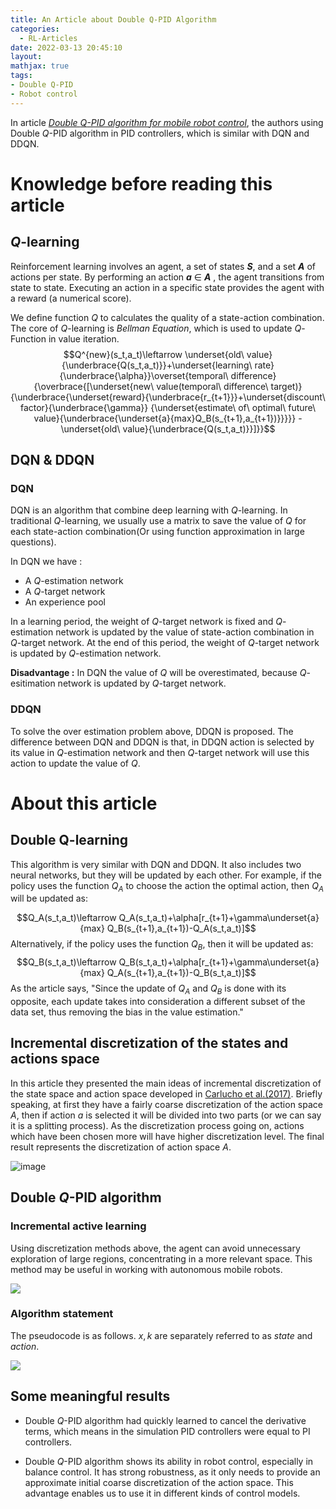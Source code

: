 ```yaml
---
title: An Article about Double Q-PID Algorithm
categories:
  - RL-Articles
date: 2022-03-13 20:45:10
layout:
mathjax: true
tags:
- Double Q-PID
- Robot control
---
```


In article [*Double $Q$-PID algorithm for mobile robot control*](https://doi.org/10.1016/j.eswa.2019.06.066), the authors using Double $Q$-PID algorithm in PID controllers, which is similar with DQN and DDQN.
<!--more-->
# Knowledge before reading this article
## $Q$-learning
Reinforcement learning involves an agent, a set of states *__S__*, and a set *__A__* of actions per state. By performing an action *__a__* $\in$ *__A__* , the agent transitions from state to state. Executing an action in a specific state provides the agent with a reward (a numerical score).
  
We define function $Q$ to calculates the quality of a state-action combination. The core of $Q$-learning is *Bellman Equation*, which is used to update $Q$-Function in value iteration. 
$$Q^{new}(s_t,a_t)\leftarrow \underset{old\ value}{\underbrace{Q(s_t,a_t)}}+\underset{learning\ rate}{\underbrace{\alpha}}\overset{temporal\ difference}{\overbrace{[\underset{new\ value(temporal\ difference\ target)}{\underbrace{\underset{reward}{\underbrace{r_{t+1}}}+\underset{discount\ factor}{\underbrace{\gamma}}
{\underset{estimate\ of\ optimal\ future\ value}{\underbrace{\underset{a}{max}Q_B(s_{t+1},a_{t+1})}}}}} -\underset{old\ value}{\underbrace{Q(s_t,a_t)}}]}}$$

## DQN & DDQN
### DQN
DQN is an algorithm that combine deep learning with $Q$-learning. In traditional $Q$-learning, we usually use a matrix to save the value of $Q$ for each state-action combination(Or using function approximation in large questions). 

In DQN we have :

- A $Q$-estimation network
- A $Q$-target network
- An experience pool  

In a learning period, the weight of $Q$-target network is fixed and $Q$-estimation network is updated by the value of state-action combination in $Q$-target network. At the end of this period, the weight of $Q$-target network is updated by $Q$-estimation network.

__Disadvantage :__ In DQN the value of $Q$ will be overestimated, because $Q$-esitimation network is updated by $Q$-target network.
### DDQN
To solve the over estimation problem above, DDQN is proposed. The difference between DQN and DDQN is that, in DDQN action is selected by its value in $Q$-estimation network and then $Q$-target network will use this action to update the value of $Q$. 
# About this article
## Double Q-learning
This algorithm is very similar with DQN and DDQN. It also includes two neural networks, but they will be updated by each other. For example, if the policy uses the function $Q_A$ to choose the action the optimal action, then $Q_A$ will be updated as:
  
  $$Q_A(s_t,a_t)\leftarrow Q_A(s_t,a_t)+\alpha[r_{t+1}+\gamma\underset{a}{max} Q_B(s_{t+1},a_{t+1})-Q_A(s_t,a_t)]$$
  Alternatively, if the policy uses the function $Q_B$, then it will be updated as:
  $$Q_B(s_t,a_t)\leftarrow Q_B(s_t,a_t)+\alpha[r_{t+1}+\gamma\underset{a}{max} Q_A(s_{t+1},a_{t+1})-Q_B(s_t,a_t)]$$
  As the article says, "Since the update of $Q_A$ and $Q_B$ is done with its opposite, each update takes into consideration a different subset of the data set, thus removing the bias in the value estimation."
  ## Incremental discretization of the states and actions space
  In this article they presented the main ideas of incremental discretization of the state space and action space developed in [Carlucho et al.(2017)](https://doi.org/10.1016/J.ESWA.2017.03.002). Briefly speaking, at first they have a fairly coarse discretization of the action space $A$, then if action $a$ is selected it will be divided into two parts (or we can say it is a splitting process). As the discretization process going on, actions which have been chosen more will have higher discretization level.
  The final result represents the discretization of action space $A$.
  
  ![image](https://ars.els-cdn.com/content/image/1-s2.0-S0957417419304749-gr3_lrg.jpg)
  ## Double $Q$-PID algorithm 
  ### Incremental active learning
  Using discretization methods above, the agent can avoid unnecessary exploration of large regions, concentrating in a more relevant space. This method may be useful in working with autonomous mobile robots.

  ![](https://ars.els-cdn.com/content/image/1-s2.0-S0957417419304749-gr4_lrg.jpg)
  ### Algorithm statement
  The pseudocode is as follows. $x,k$ are separately referred to as *state* and *action*.

  ![](https://ars.els-cdn.com/content/image/1-s2.0-S0957417419304749-gr19_lrg.jpg)
  ## Some meaningful results

  - Double $Q$-PID algorithm had quickly learned to cancel the derivative terms, which means in the simulation PID controllers were equal to PI controllers.
  
  - Double $Q$-PID algorithm shows its ability in robot control, especially in balance control. It has strong robustness, as it only needs to provide an approximate initial coarse discretization of the action space. This advantage enables us to use it in different kinds of control models.